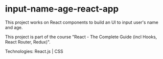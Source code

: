 # input-name-age-react-app

This project works on React components to build an UI to input user's name and age.

This project is part of the course "React - The Complete Guide (incl Hooks, React Router, Redux)".

Technologies: React.js | CSS
